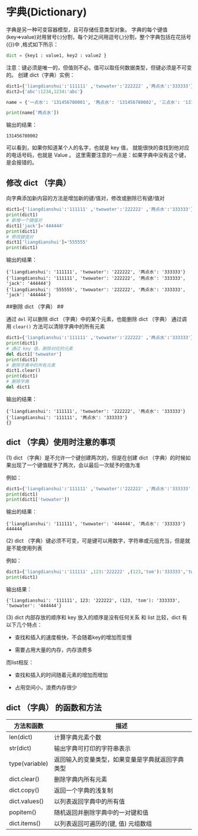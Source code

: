 # 字典(Dictionary) #
字典是另一种可变容器模型，且可存储任意类型对象。
字典的每个键值(key=>value)对用冒号(:)分割，每个对之间用逗号(,)分割，整个字典包括在花括号({})中 ,格式如下所示：
```python
dict = {key1 : value1, key2 : value2 }
```
注意：键必须是唯一的，但值则不必。值可以取任何数据类型，但键必须是不可变的。
创建 dict（字典）实例：
```python
dict1={'liangdianshui':'111111' ,'twowater':'222222' ,'两点水':'333333'}
dict2={'abc':1234,1234:'abc'}
```
```python
name = {'一点水': '131456780001', '两点水': '131456780002', '三点水': '131456780003', '四点水': '131456780004', '五点水': '131456780005'}

print(name['两点水'])
```
输出的结果：
```
131456780002
```
可以看到，如果你知道某个人的名字，也就是 key 值， 就能很快的查找到他对应的电话号码，也就是 Value 。
这里需要注意的一点是：如果字典中没有这个键，是会报错的。
## 修改 dict （字典） ##

向字典添加新内容的方法是增加新的键/值对，修改或删除已有键/值对

```python
dict1={'liangdianshui':'111111' ,'twowater':'222222' ,'两点水':'333333'}
print(dict1)
# 新增一个键值对
dict1['jack']='444444'
print(dict1)
# 修改键值对
dict1['liangdianshui']='555555'
print(dict1)
```

输出的结果：

```
{'liangdianshui': '111111', 'twowater': '222222', '两点水': '333333'}
{'liangdianshui': '111111', 'twowater': '222222', '两点水': '333333', 'jack': '444444'}
{'liangdianshui': '555555', 'twowater': '222222', '两点水': '333333', 'jack': '444444'}
```

##删除 dict （字典） ##

通过 `del` 可以删除 dict （字典）中的某个元素，也能删除 dict （字典）
通过调用 `clear()` 方法可以清除字典中的所有元素

```python
dict1={'liangdianshui':'111111' ,'twowater':'222222' ,'两点水':'333333'}
print(dict1)
# 通过 key 值，删除对应的元素
del dict1['twowater']
print(dict1)
# 删除字典中的所有元素
dict1.clear()
print(dict1)
# 删除字典
del dict1
```

输出的结果：

```
{'liangdianshui': '111111', 'twowater': '222222', '两点水': '333333'}
{'liangdianshui': '111111', '两点水': '333333'}
{}
```

##  dict （字典）使用时注意的事项 ##

(1) dict （字典）是不允许一个键创建两次的，但是在创建 dict （字典）的时候如果出现了一个键值赋予了两次，会以最后一次赋予的值为准

例如：

```python
dict1={'liangdianshui':'111111' ,'twowater':'222222' ,'两点水':'333333','twowater':'444444'}
print(dict1)
print(dict1['twowater'])
```

输出的结果：

```
{'liangdianshui': '111111', 'twowater': '444444', '两点水': '333333'}
444444
```


(2) dict （字典）键必须不可变，可是键可以用数字，字符串或元组充当，但是就是不能使用列表

例如：

```python
dict1={'liangdianshui':'111111' ,123:'222222' ,(123,'tom'):'333333','twowater':'444444'}
print(dict1)
```

输出结果：

```
{'liangdianshui': '111111', 123: '222222', (123, 'tom'): '333333', 'twowater': '444444'}
```
(3) dict 内部存放的顺序和 key 放入的顺序是没有任何关系
和 list 比较，dict 有以下几个特点：
* 查找和插入的速度极快，不会随着key的增加而变慢

* 需要占用大量的内存，内存浪费多

而list相反：

* 查找和插入的时间随着元素的增加而增加

* 占用空间小，浪费内存很少


## dict （字典） 的函数和方法 ##

|方法和函数|描述|
|---------|--------|
|len(dict)|计算字典元素个数|
|str(dict)|输出字典可打印的字符串表示|
|type(variable)|返回输入的变量类型，如果变量是字典就返回字典类型|
|dict.clear()|删除字典内所有元素|
|dict.copy()|返回一个字典的浅复制|
|dict.values()|以列表返回字典中的所有值|
|popitem()|随机返回并删除字典中的一对键和值|
|dict.items()|以列表返回可遍历的(键, 值) 元组数组|
